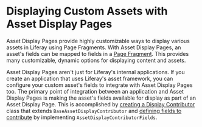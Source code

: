 # Displaying Custom Assets with Asset Display Pages 

Asset Display Pages provide highly customizable ways to display various assets
in Liferay using Page Fragments. With Asset Display Pages, an asset's fields
can be mapped to fields in a [Page Fragment](/develop/tutorials/-/knowledge_base/7-1/developing-fragments).
This provides many customizable, dynamic options for displaying content and 
assets. 

Asset Display Pages aren't just for Liferay's internal applications. If you 
create an application that uses Liferay's asset framework, you can 
configure your custom asset's fields to integrate with Asset Display Pages too. 
The primary point of integration between an application and Asset Display Pages 
is making the asset's fields available for display as part of an Asset 
Display Page. This is accomplished by [creating a Display Contributor](/develop/tutorials/-/knowledge_base/7-1/developing-fragments) class 
that extends `BaseAssetDisplayContributor` and [defining fields to 
contribute](/develop/tutorials/-/knowledge_base/7-1/developing-fragments) by implementing `AssetDisplayContributorFields`.
